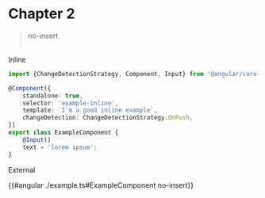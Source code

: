 # Chapter 2

> no-insert  
> <example-inline></example-inline>  
> <example-component></example-component>

Inline

```ts angular no-insert
import {ChangeDetectionStrategy, Component, Input} from '@angular/core';

@Component({
	standalone: true,
	selector: 'example-inline',
	template: `I'm a good inline example`,
	changeDetection: ChangeDetectionStrategy.OnPush,
})
export class ExampleComponent {
	@Input()
	text = 'lorem ipsum';
}
```

External

{{#angular ./example.ts#ExampleComponent no-insert}}
